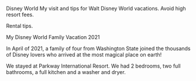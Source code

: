 Disney World
My visit and tips for Walt Disney World vacations.
Avoid high resort fees. 

Rental tips.
<html>
<head>

<meta charset="UTF-8" />

My Disney World Family Vacation 2021


</head>

<body>

<div id="example"> 

In April of 2021, a family of four 
from Washington State joined the
 thousands of Disney lovers who arrived at 
the most magical place on earth!

</div>
We stayed at Parkway International Resort. We had 2 bedrooms, two full bathrooms, a full kitchen and a washer and dryer.
</body>

</html>
